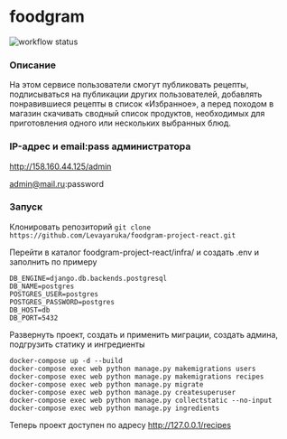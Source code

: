 # foodgram
![workflow status](https://github.com/Levayaruka/foodgram-project-react/actions/workflows/main.yml/badge.svg)
### Описание
На этом сервисе пользователи смогут публиковать рецепты, подписываться на публикации других пользователей, добавлять понравившиеся рецепты в список «Избранное», а перед походом в магазин скачивать сводный список продуктов, необходимых для приготовления одного или нескольких выбранных блюд.
### IP-адрес и email:pass администратора

http://158.160.44.125/admin

admin@mail.ru:password

### Запуск
Клонировать репозиторий
`git clone https://github.com/Levayaruka/foodgram-project-react.git`

Перейти в каталог foodgram-project-react/infra/ и создать .env и заполнить по примеру
```
DB_ENGINE=django.db.backends.postgresql
DB_NAME=postgres
POSTGRES_USER=postgres
POSTGRES_PASSWORD=postgres
DB_HOST=db
DB_PORT=5432
```
Развернуть проект, создать и применить миграции, создать админа, подгрузить статику и ингредиенты
```
docker-compose up -d --build
docker-compose exec web python manage.py makemigrations users
docker-compose exec web python manage.py makemigrations recipes
docker-compose exec web python manage.py migrate
docker-compose exec web python manage.py createsuperuser
docker-compose exec web python manage.py collectstatic --no-input
docker-compose exec web python manage.py ingredients
``` 
Теперь проект доступен по адресу http://127.0.0.1/recipes
